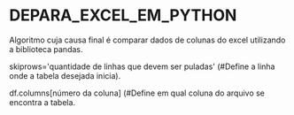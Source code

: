 # DEPARA_EXCEL_EM_PYTHON
Algoritmo cuja causa final é comparar dados de colunas do excel utilizando a biblioteca pandas.

skiprows='quantidade de linhas que devem ser puladas' (#Define a linha onde a tabela desejada inicia).

df.columns[número da coluna] (#Define em qual coluna do arquivo se encontra a tabela.
